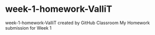 # week-1-homework-ValliT
week-1-homework-ValliT created by GitHub Classroom
My Homework submission for Week 1
